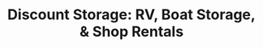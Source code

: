 ---
title: "Discount Storage: RV, Boat Storage, & Shop Rentals"
url: /lubbock/discount-storage-rv-boat-storage-and-shop-rentals/
shop: storage rental
---